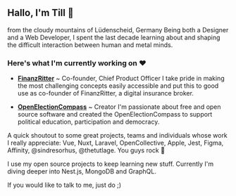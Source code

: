 ## Hallo, I'm Till 👋
from the cloudy mountains of Lüden­scheid, Germany
Being both a Designer and a Web Developer, I spent the last decade learning about and shaping the difficult interaction between human and metal minds.

### Here's what I'm currently working on :heart:

- [**FinanzRitter**](https://finanzritter.com) ~ Co-founder, Chief Product Officer
  I take pride in making the most challenging concepts easily accessible and put this to good use as co-founder of FinanzRitter, a digital insurance broker.

- [**OpenElectionCompass**](https://open-election-compass.com) ~ Creator
  I'm passionate about free and open source software and created the Open­Election­Compass to support political education, participation and democracy.

A quick shoutout to some great projects, teams and individuals whose work I really appreciate: Vue, Nuxt, Laravel, OpenCollective, Apple, Jest, Figma, Affinity, @sindresorhus, @thetutlage. You guys rock :metal:

I use my open source projects to keep learning new stuff. Currently I'm diving deeper into Nest.js, MongoDB and GraphQL.

If you would like to talk to me, just do ;)
